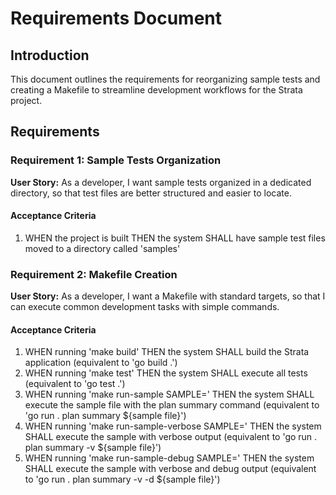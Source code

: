 # Requirements Document

## Introduction

This document outlines the requirements for reorganizing sample tests and creating a Makefile to streamline development workflows for the Strata project.

## Requirements

### Requirement 1: Sample Tests Organization

**User Story:** As a developer, I want sample tests organized in a dedicated directory, so that test files are better structured and easier to locate.

#### Acceptance Criteria

1. WHEN the project is built THEN the system SHALL have sample test files moved to a directory called 'samples'

### Requirement 2: Makefile Creation

**User Story:** As a developer, I want a Makefile with standard targets, so that I can execute common development tasks with simple commands.

#### Acceptance Criteria

1. WHEN running 'make build' THEN the system SHALL build the Strata application (equivalent to 'go build .')
2. WHEN running 'make test' THEN the system SHALL execute all tests (equivalent to 'go test .')
3. WHEN running 'make run-sample SAMPLE=<filename>' THEN the system SHALL execute the sample file with the plan summary command (equivalent to 'go run . plan summary ${sample file}')
4. WHEN running 'make run-sample-verbose SAMPLE=<filename>' THEN the system SHALL execute the sample with verbose output (equivalent to 'go run . plan summary -v ${sample file}')
5. WHEN running 'make run-sample-debug SAMPLE=<filename>' THEN the system SHALL execute the sample with verbose and debug output (equivalent to 'go run . plan summary -v -d ${sample file}')